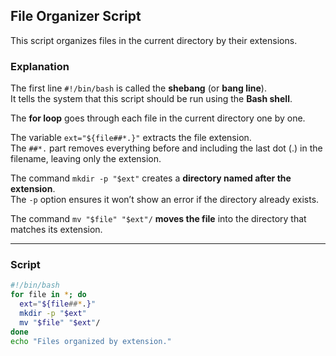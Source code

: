 ## File Organizer Script

This script organizes files in the current directory by their extensions.

### Explanation

The first line `#!/bin/bash` is called the **shebang** (or **bang line**).  
It tells the system that this script should be run using the **Bash shell**.

The **for loop** goes through each file in the current directory one by one.

The variable `ext="${file##*.}"` extracts the file extension.  
The `##*.` part removes everything before and including the last dot (.) in the filename, leaving only the extension.

The command `mkdir -p "$ext"` creates a **directory named after the extension**.  
The `-p` option ensures it won’t show an error if the directory already exists.

The command `mv "$file" "$ext"/` **moves the file** into the directory that matches its extension.

---

### Script

```bash
#!/bin/bash
for file in *; do
  ext="${file##*.}"
  mkdir -p "$ext"
  mv "$file" "$ext"/
done
echo "Files organized by extension."

